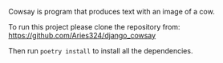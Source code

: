 Cowsay is program that produces text with an image of a cow.  

To run this project please clone the repository from: https://github.com/Aries324/django_cowsay

Then run `poetry install` to install all the dependencies.